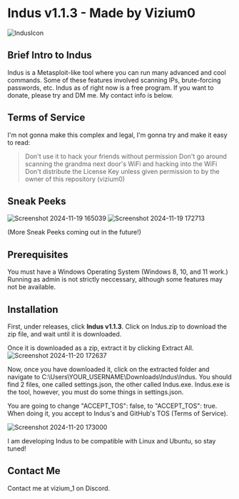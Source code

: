 # Indus v1.1.3 - Made by Vizium0

![IndusIcon](https://github.com/user-attachments/assets/8f357c5c-9159-41db-ae83-595a1075c022)

## Brief Intro to Indus
Indus is a Metasploit-like tool where you can run many advanced and cool commands. Some of these features involved scanning IPs, brute-forcing passwords, etc.
Indus as of right now is a free program. If you want to donate, please try and DM me. My contact info is below.

## Terms of Service

I'm not gonna make this complex and legal, I'm gonna try and make it easy to read:
> Don't use it to hack your friends without permission
> Don't go around scanning the grandma next door's WiFi and hacking into the WiFi
> Don't distribute the License Key unless given permission to by the owner of this repository (vizium0)

## Sneak Peeks

![Screenshot 2024-11-19 165039](https://github.com/user-attachments/assets/638fc77e-5ce6-4404-bc00-5d9d71ae96a1)
![Screenshot 2024-11-19 172713](https://github.com/user-attachments/assets/2bfeea58-db87-426d-8fe5-9e86658bdf4b)

(More Sneak Peeks coming out in the future!)

## Prerequisites

You must have a Windows Operating System (Windows 8, 10, and 11 work.)
Running as admin is not strictly neccessary, although some features may not be available.

## Installation

First, under releases, click **Indus v1.1.3**. Click on Indus.zip to download the zip file, and wait until it is downloaded.

Once it is downloaded as a zip, extract it by clicking Extract All.
![Screenshot 2024-11-20 172637](https://github.com/user-attachments/assets/873e3116-b8c7-4fe9-aae9-819cdddd3a14)

Now, once you have downloaded it, click on the extracted folder and navigate to C:\Users\YOUR_USERNAME\Downloads\Indus\Indus. You should find 2 files, one called settings.json, the other called Indus.exe.
Indus.exe is the tool, however, you must do some things in settings.json.

You are going to change "ACCEPT_TOS": false, to "ACCEPT_TOS": true. When doing it, you accept to Indus's and GitHub's TOS (Terms of Service).

![Screenshot 2024-11-20 173000](https://github.com/user-attachments/assets/e8d4c1ec-092c-4abe-8d65-4badba64bebb)



I am developing Indus to be compatible with Linux and Ubuntu, so stay tuned!



## Contact Me

Contact me at vizium_1 on Discord.
